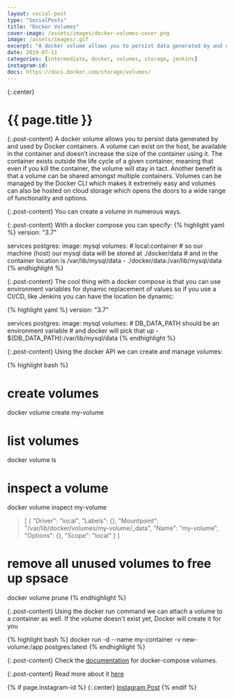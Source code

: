 ```yaml
---
layout: social-post
type: "SocialPosts"
title: "Docker Volumes"
cover-image: /assets/images/docker-volumes-cover.png
image: /assets/images/.gif
excerpt: "A docker volume allows you to persist data generated by and used by Docker containers."
date: 2019-07-11
categories: [intermediate, docker, volumes, storage, jenkins]
instagram-id: 
docs: https://docs.docker.com/storage/volumes/
---
```

{:.center}
# {{ page.title }}

{:.post-content}
A docker volume allows you to persist data generated by and used by Docker containers. 
A volume can exist on the host, be available in the container and doesn’t 
increase the size of the container using it. The container exists outside the 
life cycle of a given container, meaning that even if you kill the container, 
the volume will stay in tact. Another benefit is that a volume can be shared 
amongst multiple containers. Volumes can be managed by the Docker CLI which 
makes it extremely easy and volumes can also be hosted on cloud storage which 
opens the doors to a wide range of functionality and options.

{:.post-content}
You can create a volume in numerous ways. 

{:.post-content}
With a docker compose you can specify: 
{% highlight yaml %}
version: "3.7"

services
    postgres:
        image: mysql
        volumes:
            # local:container
            # so our machine (host) our mysql data will be stored at ./docker/data
            # and in the container location is /var/lib/mysql/data
            - ./docker/data:/var/lib/mysql/data
{% endhighlight %}

{:.post-content}
The cool thing with a docker compose is that you can use environment variables
for dynamic replacement of values so if you use a CI/CD, like Jenkins you can have the 
location be dynamic:

{% highlight yaml %}
version: "3.7"

services
    postgres:
        image: mysql
        volumes:
            # DB_DATA_PATH should be an environment variable 
            # and docker will pick that up
            - ${DB_DATA_PATH}:/var/lib/mysql/data
{% endhighlight %}

{:.post-content}
Using the docker API we can create and manage volumes:

{% highlight bash %}
# create volumes
docker volume create my-volume

# list volumes
docker volume ls

# inspect a volume
docker volume inspect my-volume
> [
    {
        "Driver": "local",
        "Labels": {},
        "Mountpoint": "/var/lib/docker/volumes/my-volume/_data",
        "Name": "my-volume",
        "Options": {},
        "Scope": "local"
    }
]

# remove all unused volumes to free up spsace
docker volume prune
{% endhighlight %}

{:.post-content}
Using the docker run command we can attach a volume to a container as well. If the 
volume doesn't exist yet, Docker will create it for you

{% highlight bash %}
docker run -d --name my-container -v new-volume:/app postgres:latest
{% endhighlight %}



{:.post-content}
Check the <a href="https://docs.docker.com/compose/compose-file/#volumes" target="_blank">documentation</a>
for docker-compose volumes.


{:.post-content}
Read more about it <a href="{{page.docs}}" target="_blank">here</a>

{% if page.instagram-id %}
{:.center}
<a class="insta-link" href="https://www.instagram.com/p/{{page.instagram-id}}" target="_blank">Instagram Post</a>
{% endif %}
